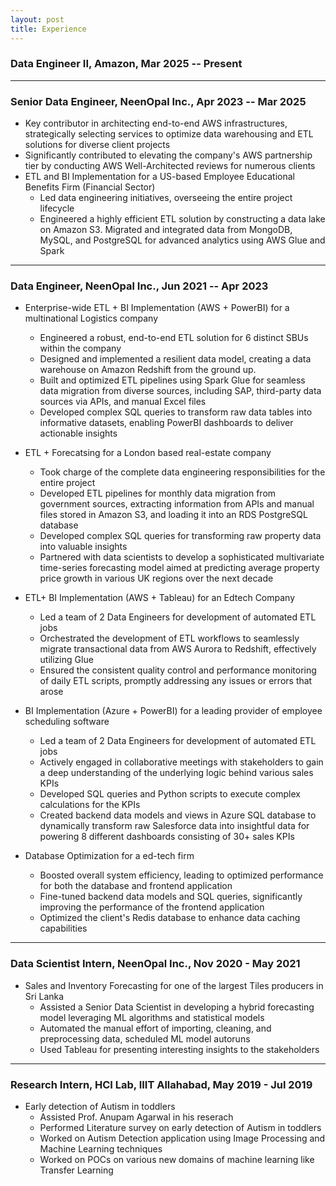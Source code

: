 ```yaml
---
layout: post
title: Experience
---
```


### Data Engineer II, Amazon, Mar 2025 -- Present


---

### Senior Data Engineer, NeenOpal Inc., Apr 2023 -- Mar 2025

- Key contributor in architecting end-to-end AWS infrastructures, strategically selecting services to optimize data warehousing and ETL solutions for diverse client projects
- Significantly contributed to elevating the company's AWS partnership tier by conducting AWS Well-Architected reviews for numerous clients
- ETL and BI Implementation for a US-based Employee Educational Benefits Firm (Financial Sector)
    - Led data engineering initiatives, overseeing the entire project lifecycle
    - Engineered a highly efficient ETL solution by constructing a data lake on Amazon S3. Migrated and integrated data from MongoDB, MySQL, and PostgreSQL for advanced analytics using AWS Glue and Spark


---

### Data Engineer, NeenOpal Inc., Jun 2021 -- Apr 2023
- Enterprise-wide ETL + BI Implementation (AWS + PowerBI) for a multinational Logistics company
    - Engineered a robust, end-to-end ETL solution for 6 distinct SBUs within the company
    - Designed and implemented a resilient data model, creating a data warehouse on Amazon Redshift from the ground up.
    - Built and optimized ETL pipelines using Spark Glue for seamless data migration from diverse sources, including SAP, third-party data sources via APIs, and manual Excel files
    - Developed complex SQL queries to transform raw data tables into informative datasets, enabling PowerBI dashboards to deliver actionable insights

- ETL + Forecatsing for a London based real-estate company
    - Took charge of the complete data engineering responsibilities for the entire project
    - Developed ETL pipelines for monthly data migration from government sources, extracting information from APIs and manual files stored in Amazon S3, and loading it into an RDS PostgreSQL database
    - Developed complex SQL queries for transforming raw property data into valuable insights
    - Partnered with data scientists to develop a sophisticated multivariate time-series forecasting model aimed at predicting average property price growth in various UK regions over the next decade

- ETL+ BI Implementation (AWS + Tableau) for an Edtech Company
    - Led a team of 2 Data Engineers for development of automated ETL jobs
    - Orchestrated the development of ETL workflows to seamlessly migrate transactional data from AWS Aurora to Redshift, effectively utilizing Glue
    - Ensured the consistent quality control and performance monitoring of daily ETL scripts, promptly addressing any issues or errors that arose

- BI Implementation (Azure + PowerBI) for a leading provider of employee scheduling software
    - Led a team of 2 Data Engineers for development of automated ETL jobs
    - Actively engaged in collaborative meetings with stakeholders to gain a deep understanding of the underlying logic behind various sales KPIs
    - Developed SQL queries and Python scripts to execute complex calculations for the KPIs
    - Created backend data models and views in Azure SQL database to dynamically transform raw Salesforce data into insightful data for powering 8 different dashboards consisting of 30+ sales KPIs

- Database Optimization for a ed-tech firm
    - Boosted overall system efficiency, leading to optimized performance for both the database and frontend application
    - Fine-tuned backend data models and SQL queries, significantly improving the performance of the frontend application
    - Optimized the client's Redis database to enhance data caching capabilities


---

### Data Scientist Intern, NeenOpal Inc., Nov 2020 - May 2021

- Sales and Inventory Forecasting for one of the largest Tiles producers in Sri Lanka
    - Assisted a Senior Data Scientist in developing a hybrid forecasting model leveraging ML algorithms and statistical models
    - Automated the manual effort of importing, cleaning, and preprocessing data, scheduled ML model autoruns
    - Used Tableau for presenting interesting insights to the stakeholders

---

### Research Intern, HCI Lab, IIIT Allahabad, May 2019 - Jul 2019

- Early detection of Autism in toddlers
    - Assisted Prof. Anupam Agarwal in his reserach
    - Performed Literature survey on early detection of Autism in toddlers
    - Worked on Autism Detection application using Image Processing and Machine Learning techniques
    - Worked on POCs on various new domains of machine learning like Transfer Learning